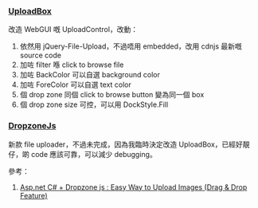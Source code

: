﻿### [UploadBox](https://github.com/blueimp/jQuery-File-Upload)


改造 WebGUI 嘅 UploadControl，改動：
1. 依然用 jQuery-File-Upload，不過唔用 embedded，改用 cdnjs 最新嘅 source code
2. 加咗 filter 喺 click to browse file
3. 加咗 BackColor 可以自選 background color
4. 加咗 ForeColor 可以自選 text color
5. 個 drop zone 同個 click to browse button 變為同一個 box
6. 個 drop zone size 可控，可以用 DockStyle.Fill

### [DropzoneJs](https://github.com/enyo/dropzone)

新款 file uploader，不過未完成，因為我臨時決定改造 UploadBox，已經好靚仔，啲 code 應該可靠，可以減少 debugging。

參考：

1. [Asp.net C# + Dropzone js : Easy Way to Upload Images (Drag & Drop Feature)](https://codepedia.info/using-dropzone-js-file-image-upload-in-asp-net-webform-c/)
